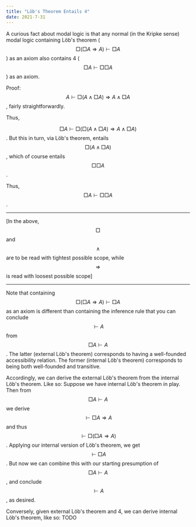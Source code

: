 ```yaml
---
title: "Löb's Theorem Entails 4"
date: 2021-7-31
---
```

A curious fact about modal logic is that any normal (in the Kripke sense) modal logic containing Löb's theorem ($$\Box (\Box A \Rightarrow A) \vdash \Box A$$) as an axiom also contains 4 ($$\Box A \vdash \Box \Box A$$) as an axiom.

Proof:
$$A \vdash \Box(A \wedge \Box A) \Rightarrow A \wedge \Box A$$, fairly straightforwardly.

Thus,

$$\Box A \vdash \Box( \Box(A \wedge \Box A) \Rightarrow A \wedge \Box A)$$. But this in turn, via Löb's theorem, entails $$\Box(A \wedge \Box A)$$, which of course entails $$\Box \Box A$$.

Thus, $$\Box A \vdash \Box \Box A$$.

****

[In the above, $$\Box$$ and $$\wedge$$ are to be read with tightest possible scope, while $$\Rightarrow$$ is read with loosest possible scope]


****

Note that containing $$\Box (\Box A \Rightarrow A) \vdash \Box A$$ as an axiom is different than containing the inference rule that you can conclude $$ \vdash A$$ from $$\Box A \vdash A$$. The latter (external Löb's theorem) corresponds to having a well-founded accessibility relation. The former (internal Löb's theorem) corresponds to being both well-founded and transitive.

Accordingly, we can derive the external Löb's theorem from the internal Löb's theorem. Like so: Suppose we have internal Löb's theorem in play. Then from $$\Box A \vdash A$$ we derive $$\vdash \Box A \Rightarrow A$$ and thus $$\vdash \Box(\Box A \Rightarrow A)$$. Applying our internal version of Löb's theorem, we get $$\vdash \Box A$$. But now we can combine this with our starting presumption of $$\Box A \vdash A$$, and conclude $$\vdash A$$, as desired.

Conversely, given external Löb's theorem and 4, we can derive internal Löb's theorem, like so: TODO
